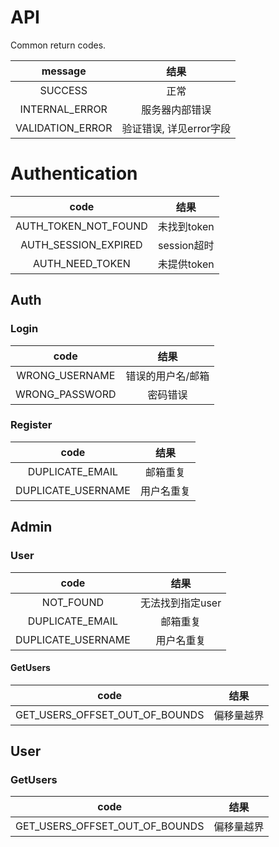 # API
Common return codes.

|        message         |         结果          |
|:----------------------:|:--------------------:|
|        SUCCESS         |         正常          |
|     INTERNAL_ERROR     |     服务器内部错误      |
|    VALIDATION_ERROR    | 验证错误, 详见error字段 |


# Authentication

|         code         |       结果       |
|:--------------------:|:---------------:|
| AUTH_TOKEN_NOT_FOUND |   未找到token    |
| AUTH_SESSION_EXPIRED |   session超时    |
|   AUTH_NEED_TOKEN    |   未提供token    |


## Auth

### Login

|         code       |         结果          |
|:------------------:|:--------------------:|
|   WRONG_USERNAME   |    错误的用户名/邮箱    |
|   WRONG_PASSWORD   |       密码错误        |
### Register

|            code            |         结果          |
|:--------------------------:|:--------------------:|
|      DUPLICATE_EMAIL       |       邮箱重复        |
|     DUPLICATE_USERNAME     |       用户名重复       |

## Admin

### User

|           code          |         结果          |
|:-----------------------:|:--------------------:|
|         NOT_FOUND       |     无法找到指定user   |
|     DUPLICATE_EMAIL     |        邮箱重复        |
|    DUPLICATE_USERNAME   |       用户名重复       |


#### GetUsers

|            code                 |         结果          |
|:-------------------------------:|:--------------------:|
| GET_USERS_OFFSET_OUT_OF_BOUNDS  |        偏移量越界      |


## User

### GetUsers

|            code                 |         结果          |
|:-------------------------------:|:--------------------:|
| GET_USERS_OFFSET_OUT_OF_BOUNDS  |        偏移量越界      |